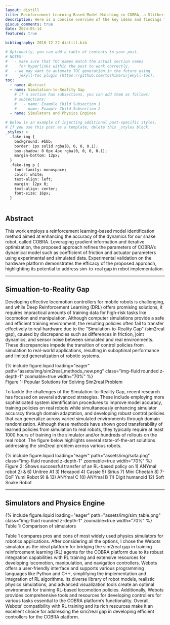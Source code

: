 ```yaml
---
layout: distill
title: Reinforcement Learning-Based Model Matching in COBRA, a Slithering Snake Robot
description: Here is a concise overview of the key ideas and findings from my thesis. Condensing a year's worth of brainstorming, programming, testing, reading, and writing into a single blog post is challenging, but I have done my best to capture the essence here.
giscus_comments: true
date: 2024-05-14
featured: true

bibliography: 2018-12-22-distill.bib

# Optionally, you can add a table of contents to your post.
# NOTES:
#   - make sure that TOC names match the actual section names
#     for hyperlinks within the post to work correctly.
#   - we may want to automate TOC generation in the future using
#     jekyll-toc plugin (https://github.com/toshimaru/jekyll-toc).
toc:
  - name: Abstract
  - name: Simulation-to-Reality Gap
    # if a section has subsections, you can add them as follows:
    # subsections:
    #   - name: Example Child Subsection 1
    #   - name: Example Child Subsection 2
  - name: Simulators and Physics Engines

# Below is an example of injecting additional post-specific styles.
# If you use this post as a template, delete this _styles block.
_styles: >
  .fake-img {
    background: #bbb;
    border: 1px solid rgba(0, 0, 0, 0.1);
    box-shadow: 0 0px 4px rgba(0, 0, 0, 0.1);
    margin-bottom: 12px;
  }
  .fake-img p {
    font-family: monospace;
    color: white;
    text-align: left;
    margin: 12px 0;
    text-align: center;
    font-size: 16px;
  }
---
```


## Abstract

This work employs a reinforcement learning-based model identification method aimed at
enhancing the accuracy of the dynamics for our snake robot, called COBRA. Leveraging gradient
information and iterative optimization, the proposed approach refines the parameters of COBRA’s
dynamical model such as coefficient of friction and actuator parameters using experimental and
simulated data. Experimental validation on the hardware platform demonstrates the efficacy of the
proposed approach, highlighting its potential to address sim-to-real gap in robot implementation.

---

## Simualtion-to-Reality Gap

Developing effective locomotion controllers for mobile robots is challenging, and while Deep Reinforcement Learning (DRL) offers promising solutions, it requires impractical amounts of training data for high-risk tasks like locomotion and manipulation. Although computer simulations provide a safe and efficient training environment, the resulting policies often fail to transfer effectively to real hardware due to the "Simulation-to-Reality Gap" (sim2real gap), caused by discrepancies such as differences in friction, joint dynamics, and sensor noise between simulated and real environments. These discrepancies impede the transition of control policies from simulation to real-world applications, resulting in suboptimal performance and limited generalization of robotic systems.

<div class="row mt-3">
    <div class="col-sm mt-3 mt-md-0">
        {% include figure.liquid loading="eager" path="assets/img/sim2real_methods_new.png" class="img-fluid rounded z-depth-1" zoomable=true width="70%" %}
    </div>
</div>
<div class="caption">
    Figure 1: Popular Solutions for Solving Sim2real Problem
</div>

To tackle the challenges of the Simulation-to-Reality Gap, recent research has focused on several advanced strategies. These include employing more sophisticated system identification procedures to improve model accuracy, training policies on real robots while simultaneously enhancing simulator accuracy through domain adaptation, and developing robust control policies that can generalize across varied simulated environments through domain randomization. Although these methods have shown good transferability of learned policies from simulation to real robots, they typically require at least 1000 hours of training in the simulator and/or hundreds of rollouts on the real robot. The figure below highlights several state-of-the-art solutions addressing the sim2real problem across various robots.

<div class="row mt-3">
    <div class="col-sm mt-3 mt-md-0">
        {% include figure.liquid loading="eager" path="assets/img/sota.png" class="img-fluid rounded z-depth-1" zoomable=true width="70%" %}
    </div>
</div>
<div class="caption">
    Figure 2: Shows successful transfer of an RL-based policy on 1) ANYmal robot 2) & 6) Unitree A1 3) Hexapod 4) Cassie 5) Sirius 7) Mini Cheetah 8) 7-DoF Yumi Robot 9) & 13) ANYmal C 10) ANYmal B 11) Digit humanoid 12) Soft Snake Robot
</div>

---

## Simulators and Physics Engine

<div class="row mt-3">
    <div class="col-sm mt-3 mt-md-0">
        {% include figure.liquid loading="eager" path="assets/img/sim_table.png" class="img-fluid rounded z-depth-1" zoomable=true width="70%" %}
    </div>
</div>
<div class="caption">
    Table 1: Comparison of simulators
</div>

Table 1 compares pros and cons of most widely used physics simulators for robotics applications. After considering all the options, I chose the Webots simulator as the ideal platform for bridging the sim2real gap in training reinforcement learning (RL) agents for the COBRA platform due to its robust integration capabilities with RL training and extensive resources for developing locomotion, manipulation, and navigation controllers. Webots offers a user-friendly interface and supports various programming languages like Python and C++, simplifying the implementation and integration of RL algorithms. Its diverse library of robot models, realistic physics simulations, and advanced visualization tools create an optimal environment for training RL-based locomotion policies. Additionally, Webots provides comprehensive tools and resources for developing controllers for various tasks essential to the COBRA platform’s functionality. Overall, Webots’ compatibility with RL training and its rich resources make it an excellent choice for addressing the sim2real gap in developing efficient controllers for the COBRA platform.
